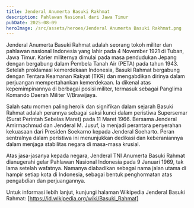 ```yaml
---
title: Jenderal Anumerta Basuki Rakhmat
description: Pahlawan Nasional dari Jawa Timur
pubDate: 2025-08-09
heroImage: /src/assets/heroes/Jenderal Anumerta Basuki Rakhmat.png
---
```

Jenderal Anumerta Basuki Rahmat adalah seorang tokoh militer dan pahlawan nasional Indonesia yang lahir pada 4 November 1921 di Tuban, Jawa Timur. Karier militernya dimulai pada masa pendudukan Jepang dengan bergabung dalam Pembela Tanah Air (PETA) pada tahun 1943. Setelah proklamasi kemerdekaan Indonesia, Basuki Rahmat bergabung dengan Tentara Keamanan Rakyat (TKR) dan mengabdikan dirinya dalam perjuangan mempertahankan kemerdekaan. Ia dikenal atas kepemimpinannya di berbagai posisi militer, termasuk sebagai Panglima Komando Daerah Militer V/Brawijaya.

Salah satu momen paling heroik dan signifikan dalam sejarah Basuki Rahmat adalah perannya sebagai saksi kunci dalam peristiwa Supersemar (Surat Perintah Sebelas Maret) pada 11 Maret 1966. Bersama Jenderal Amirmachmud dan Jenderal M. Jusuf, ia menjadi perantara penyerahan kekuasaan dari Presiden Soekarno kepada Jenderal Soeharto. Peran sentralnya dalam peristiwa ini menunjukkan dedikasi dan keberaniannya dalam menjaga stabilitas negara di masa-masa krusial.

Atas jasa-jasanya kepada negara, Jenderal TNI Anumerta Basuki Rahmat dianugerahi gelar Pahlawan Nasional Indonesia pada 9 Januari 1969, tak lama setelah wafatnya. Namanya diabadikan sebagai nama jalan utama di hampir setiap kota di Indonesia, sebagai bentuk penghormatan atas pengabdian dan perjuangannya.

Untuk informasi lebih lanjut, kunjungi halaman Wikipedia Jenderal Basuki Rahmat: [https://id.wikipedia.org/wiki/Basuki_Rahmat]
